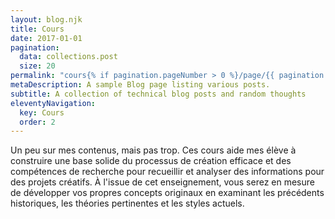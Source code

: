 ```yaml
---
layout: blog.njk
title: Cours
date: 2017-01-01
pagination:
  data: collections.post
  size: 20
permalink: "cours{% if pagination.pageNumber > 0 %}/page/{{ pagination.pageNumber }}{% endif %}/index.html"
metaDescription: A sample Blog page listing various posts.
subtitle: A collection of technical blog posts and random thoughts
eleventyNavigation:
  key: Cours
  order: 2
---
```



Un peu sur mes contenus, mais pas trop. Ces cours aide mes élève à construire une base solide du processus de création efficace et des compétences de recherche pour recueillir et analyser des informations pour des projets créatifs. À l'issue de cet enseignement, vous serez en mesure de développer vos propres concepts originaux en examinant les précédents historiques, les théories pertinentes et les styles actuels.